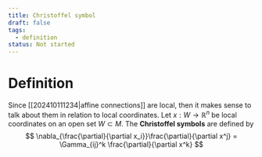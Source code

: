 ```yaml
---
title: Christoffel symbol
draft: false
tags:
  - definition
status: Not started
---
```

# Definition
Since [[202410111234|affine connections]] are local, then it makes sense to talk about them in relation to local coordinates. 
Let $x:W \to \mathbb{R}^n$ be local coordinates on an open set $W \subset M$.
The **Christoffel symbols** are defined by 
$$
\nabla_{\frac{\partial}{\partial x_i}}\frac{\partial}{\partial x^j} = \Gamma_{ij}^k \frac{\partial}{\partial x^k}
$$
